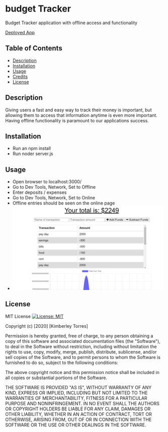 # budget Tracker
Budget Tracker application with offline access and functionality

[Deployed App](https://kat-budget-tracker.herokuapp.com/)

## Table of Contents
* [Description](#description)
* [Installation](#installation)
* [Usage](#usage)
* [Credits](#credits)
* [License](#License)

## Description

Giving users a fast and easy way to track their money is important, but allowing them to access that information anytime is even more important. Having offline functionality is paramount to our applications success.

## Installation
* Run an npm install
* Run noder server.js

## Usage
* Open browser to localhost:3000/
* Go to Dev Tools, Network, Set to Offline
* Enter deposits / expenses
* Go to Dev Tools, Network, Set to Online
* Offline entries should be seen on the online page
* ![budget](/assets/budget.JPG)


## License
MIT License [![License: MIT](https://img.shields.io/badge/License-MIT-yellow.svg)](https://opensource.org/licenses/MIT)

Copyright (c) [2020] [Kimberley Torres]

Permission is hereby granted, free of charge, to any person obtaining a copy
of this software and associated documentation files (the "Software"), to deal
in the Software without restriction, including without limitation the rights
to use, copy, modify, merge, publish, distribute, sublicense, and/or sell
copies of the Software, and to permit persons to whom the Software is
furnished to do so, subject to the following conditions:

The above copyright notice and this permission notice shall be included in all
copies or substantial portions of the Software.

THE SOFTWARE IS PROVIDED "AS IS", WITHOUT WARRANTY OF ANY KIND, EXPRESS OR
IMPLIED, INCLUDING BUT NOT LIMITED TO THE WARRANTIES OF MERCHANTABILITY,
FITNESS FOR A PARTICULAR PURPOSE AND NONINFRINGEMENT. IN NO EVENT SHALL THE
AUTHORS OR COPYRIGHT HOLDERS BE LIABLE FOR ANY CLAIM, DAMAGES OR OTHER
LIABILITY, WHETHER IN AN ACTION OF CONTRACT, TORT OR OTHERWISE, ARISING FROM,
OUT OF OR IN CONNECTION WITH THE SOFTWARE OR THE USE OR OTHER DEALINGS IN THE
SOFTWARE.

